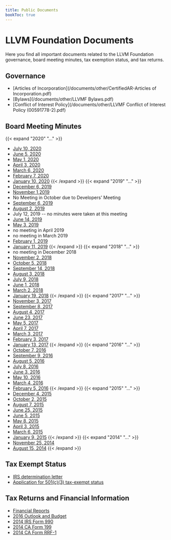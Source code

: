 ```yaml
---
title: Public Documents
bookToc: true
---
```

# LLVM Foundation Documents
Here you find all important documents related to the LLVM Foundation governance, board meeting minutes, tax exemption status, and tax returns.

## Governance
 * [Articles of Incorporation](/documents/other/CertifiedAR-Articles of Incorporation.pdf)
 * [Bylaws](/documents/other/LLVMF Bylaws.pdf)
 * [Conflict of Interest Policy](/documents/other/LLVMF Conflict of Interest Policy (00591778-2).pdf)

## Board Meeting Minutes
{{< expand "2020" "..." >}}
 * [July 10, 2020](/documents/minutes/2020-07-10.pdf)
 * [June 5, 2020](/documents/minutes/2020-06-05.pdf)
 * [May 1, 2020](/documents/minutes/2020-05-01.pdf)
 * [April 3, 2020](/documents/minutes/2020-04-03.pdf)
 * [March 6, 2020](/documents/minutes/2020-03-06.pdf)
 * [February 7, 2020](/documents/minutes/2020-02-07.pdf)
 * [January 10, 2020](/documents/minutes/2020-01-10-LLVMFoundation-BoardMeetingMinutes.pdf)
{{< /expand >}}
{{< expand "2019" "..." >}}
 * [December 6, 2019](/documents/minutes/2019-12-06-LLVMFoundation-BoardMeetingMinutes.pdf)
 * [November 1,2019](/documents/minutes/2019-11-01-LLVMFoundation-BoardMeetingMinutes.pdf)
 * No Meeting in October due to Developers' Meeting
 * [September 6, 2019](/documents/minutes/2019-09-06-LLVMFoundation-BoardMeetingMinutes.pdf)
 * [August 2, 2019](/documents/minutes/2019-08-02-LLVMFoundation-BoardMeetingMinutes.pdf)
 * July 12, 2019 -- no minutes were taken at this meeting
 * [June 14, 2019](/documents/minutes/2019-06-14.pdf)
 * [May 3, 2019](/documents/minutes/2019-05-03.pdf)
 * no meeting in April 2019
 * no meeting in March 2019
 * [February 1, 2019](/documents/minutes/2019-02-01.pdf)
 * [January 11, 2019](/documents/minutes/2019-01-11.pdf)
{{< /expand >}}
{{< expand "2018" "..." >}}
 * no meeting in December 2018
 * [November 2, 2018](/documents/minutes/2018-11-02.pdf)
 * [October 5, 2018](/documents/minutes/2018-10-05.pdf)
 * [September 14, 2018](/documents/minutes/2018-09-14.pdf)
 * [August 3, 2018](/documents/minutes/2018-08-03.pdf)
 * [July 9, 2018](/documents/minutes/2018-07-09-LLVMFoundationBoardMinutes.pdf)
 * [June 1, 2018](/documents/minutes/2018-06-01-LLVMFoundationBoardMinutes.pdf)
 * [March 2, 2018](/documents/minutes/2018-03-02.pdf)
 * [January 19, 2018](/documents/minutes/2018-01-19.pdf)
{{< /expand >}} 
{{< expand "2017" "..." >}}
 * [November 3, 2017](/documents/minutes/2017-11-03-LLVMFoundationBoardMinutes.pdf)
 * [September 8, 2017](/documents/minutes/2017-09-08.pdf)
 * [August 4, 2017](/documents/minutes/2017-08-04.pdf)
 * [June 23, 2017](/documents/minutes/2017-06-23.pdf)
 * [May 5, 2017](/documents/minutes/2017-05-05.pdf)
 * [April 7, 2017](/documents/minutes/2017-04-07.pdf)
 * [March 3, 2017](/documents/minutes/2017-03-03.pdf)
 * [February 3, 2017](/documents/minutes/2017-02-03.pdf)
 * [January 13, 2017](/documents/minutes/2017-01-13.pdf)
{{< /expand >}}
{{< expand "2016" "..." >}} 
 * [October 7, 2016](/documents/minutes/2016-10-07.pdf)
 * [September 9, 2016](/documents/minutes/2016-09-09.txt)
 * [August 5, 2016](/documents/minutes/2016-08-05.txt)
 * [July 8, 2016](/documents/minutes/2016-07-08.txt)
 * [June 3, 2016](/documents/minutes/2016-06-03.txt)
 * [May 10, 2016](/documents/minutes/2016-05-10.txt)
 * [March 4, 2016](/documents/minutes/2016-03-04.pdf)
 * [February 5, 2016](/documents/minutes/2016-02-05.pdf)
{{< /expand >}}
{{< expand "2015" "..." >}} 
 * [December 4, 2015](/documents/minutes/2015-12-04.pdf)
 * [October 2, 2015](/documents/minutes/2015-10-02.pdf)
 * [August 7, 2015](/documents/minutes/2015-08-07.pdf)
 * [June 25, 2015](/documents/minutes/2015-06-25.pdf)
 * [June 5, 2015](/documents/minutes/2015-06-05.pdf)
 * [May 8, 2015](/documents/minutes/2015-05-08.pdf)
 * [April 3, 2015](/documents/minutes/2015-04-03.pdf)
 * [March 6, 2015](/documents/minutes/2015-03-06.pdf)
 * [January 9, 2015](/documents/minutes/2015-01-09.pdf)
{{< /expand >}}
{{< expand "2014" "..." >}} 
 * [November 25, 2014](/documents/minutes/2014-11-25.pdf)
 * [August 15, 2014](/documents/minutes/2014-08-15.pdf)
{{< /expand >}}

## Tax Exempt Status
 * [IRS determination letter](/documents/other/LLVMFoundation-DeterminationLetter.pdf)
 * [Application for 501(c)(3) tax-exempt status](/documents/other/LLVMFoundation-1023.pdf)

## Tax Returns and Financial Information
 * [Financial Reports](/docs/finance.md)
 * [2016 Outlook and Budget](/documents/other/2016-LLVMFoundation-Outlook-Budget.pdf)
 * [2014 IRS Form 990](/documents/other/2014-LLVMFoundation990.pdf)
 * [2014 CA Form 199](/documents/other/2014-LLVMFoundationCA199.pdf)
 * [2014 CA Form RRF-1](/documents/other/2014-LLVMFoundationRRF-1.pdf)
